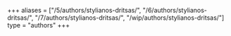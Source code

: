 +++
aliases = ["/5/authors/stylianos-dritsas/", "/6/authors/stylianos-dritsas/", "/7/authors/stylianos-dritsas/", "/wip/authors/stylianos-dritsas/"]
type = "authors"
+++
